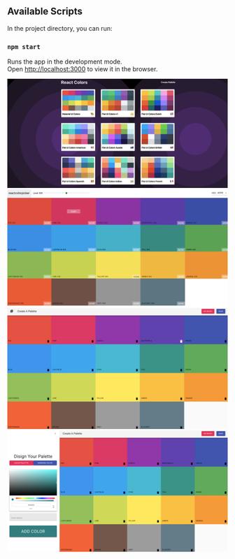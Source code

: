 ## Available Scripts

In the project directory, you can run:

### `npm start`

Runs the app in the development mode.<br>
Open [http://localhost:3000](http://localhost:3000) to view it in the browser.

![image](/screenshots/Screenshot.png)
![image](/screenshots/Screenshot2.png)
![image](/screenshots/Screenshot3.png)
![image](/screenshots/Screenshot4.png)
